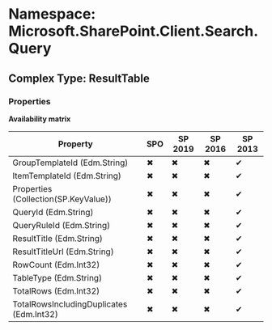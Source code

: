 # Namespace: Microsoft.SharePoint.Client.Search.Query

## Complex Type: ResultTable

### Properties

**Availability matrix**

Property | SPO | SP 2019 | SP 2016 | SP 2013
----------|-----|---------|---------|--------
GroupTemplateId (Edm.String) | ✖ | ✖ | ✖ | ✔
ItemTemplateId (Edm.String) | ✖ | ✖ | ✖ | ✔
Properties (Collection(SP.KeyValue)) | ✖ | ✖ | ✖ | ✔
QueryId (Edm.String) | ✖ | ✖ | ✖ | ✔
QueryRuleId (Edm.String) | ✖ | ✖ | ✖ | ✔
ResultTitle (Edm.String) | ✖ | ✖ | ✖ | ✔
ResultTitleUrl (Edm.String) | ✖ | ✖ | ✖ | ✔
RowCount (Edm.Int32) | ✖ | ✖ | ✖ | ✔
TableType (Edm.String) | ✖ | ✖ | ✖ | ✔
TotalRows (Edm.Int32) | ✖ | ✖ | ✖ | ✔
TotalRowsIncludingDuplicates (Edm.Int32) | ✖ | ✖ | ✖ | ✔
